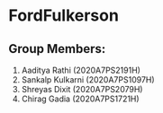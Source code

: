 # FordFulkerson

## Group Members:
1. Aaditya Rathi (2020A7PS2191H)
2. Sankalp Kulkarni (2020A7PS1097H)
3. Shreyas Dixit (2020A7PS2079H)
4. Chirag Gadia (2020A7PS1721H)
